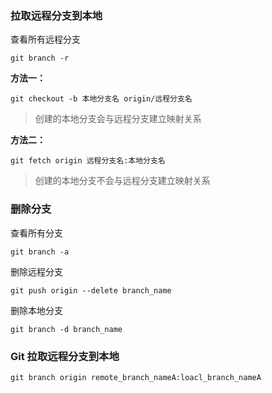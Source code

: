 
### 拉取远程分支到本地

查看所有远程分支

``` shell
git branch -r
```

**方法一：**


``` shell
git checkout -b 本地分支名 origin/远程分支名
```

> 创建的本地分支会与远程分支建立映射关系

**方法二：**


``` shell
git fetch origin 远程分支名:本地分支名
```

> 创建的本地分支不会与远程分支建立映射关系

### 删除分支

查看所有分支

``` shell
git branch -a
```

删除远程分支

``` shell
git push origin --delete branch_name
```

删除本地分支

``` shell
git branch -d branch_name
```

### Git 拉取远程分支到本地

``` shell
git branch origin remote_branch_nameA:loacl_branch_nameA
```
